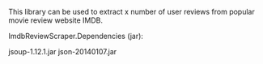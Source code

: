 This library can be used to extract x number of user reviews from popular movie review website IMDB.

ImdbReviewScraper.Dependencies (jar):

jsoup-1.12.1.jar
json-20140107.jar


